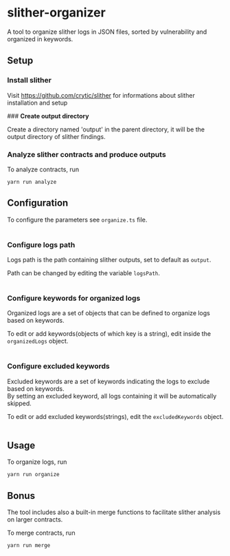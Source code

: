 # slither-organizer
A tool to organize slither logs in JSON files, sorted by vulnerability and organized in keywords.<br/>

## **Setup**

### **Install slither**
Visit https://github.com/crytic/slither for informations about slither installation and setup


### **Create output directory**

Create a directory named 'output' in the parent directory, it will be the output directory of slither findings.

### **Analyze slither contracts and produce outputs**
To analyze contracts, run
````
yarn run analyze
````

## **Configuration**

To configure the parameters see `organize.ts` file.
<br/><br/>

### **Configure logs path**

Logs path is the path containing slither outputs, set to default as `output`.

Path can be changed by editing the variable `logsPath`.
<br/><br/>

### **Configure keywords for organized logs**

Organized logs are a set of objects that can be defined to organize logs based on keywords.

To edit or add keywords(objects of which key is a string), edit inside the `organizedLogs` object.
<br/><br/>

### **Configure excluded keywords**

Excluded keywords are a set of keywords indicating the logs to exclude based on keywords.<br/>
By setting an excluded keyword, all logs containing it will be automatically skipped.<br/>

To edit or add excluded keywords(strings), edit the `excludedKeywords` object.
<br/><br/>

## **Usage**
To organize logs, run
```
yarn run organize
``` 

## **Bonus**
The tool includes also a built-in merge functions to facilitate slither analysis on larger contracts.

To merge contracts, run
```
yarn run merge
```
